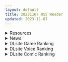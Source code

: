 ```yaml
---
layout: default
title: 20231107 RSS Reader
updated: 2023-11-07
---
```


<details class='content-parent'>
<summary>
Resources
</summary>
<details class='content-child'>
<summary>
<span class='rss-title'> [日系/合集][アオインの巡礼日 (Aoin)]黄金樹麓等19本[黑魂/精美][1.2G] </span> <a class='rss-link' href='https://gmgard.com/gm124038' target='_blank'>&nbsp;</a>
<div class='rss-published'> 🕛 20231106 14:42:58</div>
</summary>
<img src="https://static.gmgard.us/Images/upload/66961061747303256.jpg" /><br /><p>目录</p>
</details>
<details class='content-child'>
<summary>
<span class='rss-title'> [3D][ニーサンジー] 雨から避難を求める -PROLOGUE- </span> <a class='rss-link' href='https://gmgard.com/gm124040' target='_blank'>&nbsp;</a>
<div class='rss-published'> 🕛 20231106 13:50:41</div>
</summary>
<img src="https://static.gmgard.us/Images/upload/12022062150409743.jpg" /><br /><p>淫荡的发情JK以避雨为名义，去小老头家避雨。借报答之名，行压榨之事，以此来满足那欲求不满的情欲。</p>
</details>
<details class='content-child'>
<summary>
<span class='rss-title'> [无修正][魔穗字幕组] [Celeb] BABUKA-極道の妻- ~沼尻リエカ 好きモノ変態性癖が発覚! </span> <a class='rss-link' href='https://gmgard.com/gm124039' target='_blank'>&nbsp;</a>
<div class='rss-published'> 🕛 20231106 12:04:37</div>
</summary>
<img src="https://iili.io/Jq6mOl9.gif" /><br /><p>黑道妻子跟各种男人啪啪啪</p>
</details>

</details>
<details class='content-parent'>
<summary>
News
</summary>
<details class='content-child'>
<summary>
<span class='rss-title'> 3D成人視覺小說《A Porn Story》Steam上架，自己開業的AV工作室自己幹 </span> <a class='rss-link' href='https://www.4gamers.com.tw/news/detail/60767/sex-lens-a-porn-story-steam-now-on-sale' target='_blank'>&nbsp;</a>
<div class='rss-published'> 🕛 20231106 16:41:00</div>
</summary>
<img src="https://img.4gamers.com.tw/news-image/c6f5961c-4354-4336-b137-a8b22db6d8dc.jpg"/>
我也好想當 AV 帝王
</details>
<details class='content-child'>
<summary>
<span class='rss-title'> 2023年11月發售Galgame作品介紹 </span> <a class='rss-link' href='https://home.gamer.com.tw/creationDetail.php?sn=5824927' target='_blank'>&nbsp;</a>
<div class='rss-published'> 🕛 20231106 15:39:20</div>
</summary>
<div><div>10月新番每周有20幾部要看，時間嚴重不足的我只玩了GINKA，心得文也擱置中，照這樣子11月新作恐怕也是沒空玩QQ</div><div><br /></div><div>這個月有紫社分割作《クリミナルボーダー 3rd offence》，方糖社和卷心菜的廢萌作《リトルプリンセスGO！》《あまいろショコラータ3》，瀬戸口廉也 x ANIPLEX的群像劇《ヒラヒラヒヒル》，時隔20年復活的CRAFTWORK電波作《Geminism～げみにずむ～》。</div><div><br /></div><div>以下是作品介紹。</div></div><div><br /></div><div><hr /></div><div><div align="center"><div><div><div><div align="left"><br /></div><div align="left"><div><div><div><table align="center" border="0" cellpadding="1" cellspacing="1" width="100%">
<tbody><tr>
<td align="center" colspan="2"><img border="0" class="gallery-image" src="https://i.imgur.com/uD0YpsK.jpg" width="650" /></td>
</tr>
<tr>
<td align="center" bgcolor="#CCCCCC" width="22%"><font face="微軟正黑體"><font color="#000000"><b><img border="0" class="gallery-image" src="https://i.imgur.com/fuJDCAG.png" width="25" />名稱</b></font></font></td>
<td align="center" bgcolor="white"><font color="#000000"><font face="微軟正黑體"><b>クリミナルボーダー 3rd offence</b></font></font></td>
</tr>
<tr>
<td align="center" bgcolor="#CCCCCC"><font face="微軟正黑體"><font color="#000000"><b><img border="0" class="gallery-image" src="https://i.imgur.com/UCr5zuw.png" width="25" />公司</b></font></font></td>
<td align="center" bgcolor="white"><font color="#000000"><font face="微軟正黑體"><b>Purple software</b></font></font></td>
</tr>
<tr>
<td align="center" bgcolor="#CCCCCC"><font face="微軟正黑體"><font color="#000000"><b><img border="0" class="gallery-image" src="https://i.imgur.com/xgJDfGJ.png" width="25" />原畫</b></font></font></td>
<td align="center" bgcolor="white"><font color="#000000"><font face="微軟正黑體"><b>さめまんま</b></font></font></td>
</tr>
<tr>
<td align="center" bgcolor="#CCCCCC"><font face="微軟正黑體"><font color="#000000"><b><img border="0" class="gallery-image" src="https://i.imgur.com/iFxiQcZ.png" width="25" />劇本</b></font></font></td>
<td align="center" bgcolor="white" width="50%"><font color="#000000"><font face="微軟正黑體"><b>かずきふみ</b></font></font></td>
</tr>
<tr>
<td align="center" bgcolor="#CCCCCC"><font face="微軟正黑體"><font color="#000000"><b><img border="0" class="gallery-image" src="https://i.imgur.com/tioVsCH.png" width="25" />發售日</b></font></font></td>
<td align="center" bgcolor="white"><font color="#000000"><font face="微軟正黑體"><b>2023/11/24</b></font></font></td>
</tr>
<tr>
<td align="center" bgcolor="#CCCCCC"><font face="微軟正黑體"><font color="#000000"><b><img border="0" class="gallery-image" src="https://i.imgur.com/pBbb9ET.png" width="25" />價格</b></font></font></td>
<td align="center" bgcolor="white"><font face="微軟正黑體"><font color="#000000"><b>3,800</b></font><b><font color="#000000">円</font></b></font><b><font color="#000000"><font face="微軟正黑體">（税別）</font></font></b></td>
</tr>
</tbody></table><div align="center"><br /></div><div align="center"><img border="0" class="gallery-image" src="https://i.imgur.com/WsJHdft.jpg" width="450" /></div><div align="center"><br /></div><div><font face="微軟正黑體"><b><font size="5">✦故事劇情✦</font></b></font></div><div><div><div>儘管遭遇許多困難，但在得到勅使河原琴子的幫助後，樹成功化險為夷。</div><div><br /></div><div>電子毒品「レイヴ」已經開始進入商業階段，</div><div>打敗雨紋會的計劃正一步步地成形。</div><div><br /></div><div>然而這仍然不是一個「可靠」手段，如果雨紋會認真起來，</div><div>在壓倒性的暴力面前，一切都會瞬間崩潰。</div><div><br /></div><div>還需要一個可靠的手段──</div><div><br /></div><div>樹努力增強對抗的力量。</div><div>最終他冒著危險，接近琴子身邊的神秘少女「梅莉露・哈薩維」，</div><div>試圖與海外組織接觸。</div><div><br /></div><div>在這兩個組織的權謀交織中，他找到了一絲光明。</div><div>樹是否能夠抓住這道光明呢──？</div></div><div><br /></div><div align="center"><br /></div></div><div><div><b><font face="微軟正黑體"><font size="5">✦CAST✦</font></font></b></div><div><div><div>メリル・ハサウェイ　CV：有栖ねね</div><div>春夏冬 凛　CV：詩倉綿かほり</div><div>萬屋 ひな　CV：小波すず</div><div>勅使河原 琴子　CV：桃山いおん</div></div><div><br /></div></div></div><div align="center"><div><img border="0" class="gallery-image" src="https://cdn.discordapp.com/attachments/907656383284006936/1169118500875419698/c1251083sample1.jpg" width="305" /> <img border="0" class="gallery-image" src="https://cdn.discordapp.com/attachments/907656383284006936/1169118501139664987/c1251083sample2.jpg" width="305" /></div><div><img border="0" class="gallery-image" src="https://cdn.discordapp.com/attachments/907656383284006936/1169118501521342544/c1251083sample3.jpg" width="305" /> <img border="0" class="gallery-image" src="https://cdn.discordapp.com/attachments/907656383284006936/1169118500615368785/c1251083sample4.jpg" width="305" /></div></div></div><div align="center"><br /></div><div><div>紫社4卷分割作品的第3作。</div><div>劇情有越來越中二的感覺，但文本讀起來不夠暢快啊，也沒有讓我特別喜歡的角色，看看最後青梅竹馬線能不能來點不一樣的展開。</div></div><div><br /></div><div><table align="center" border="1" cellpadding="1" cellspacing="1" width="100%">
<tbody><tr>
<td align="center" bgcolor="#000000" width="30%"><font face="微軟正黑體"><b><font size="4"><a href="https://ref.gamer.com.tw/redir.php?url=https%3A%2F%2Fwww.purplesoftware.jp%2Fproducts%2Fcriminalborder%2F3rd.html" target="_blank"><font color="#ffffff">官網</font></a></font></b></font></td>
<td bgcolor="#000000" width="30%"><div align="center"><font face="微軟正黑體"><b><font size="4"><font color="#ffffff"><strike>體驗版</strike></font><br /></font></b></font></div></td>
<td align="center" bgcolor="#000000" width="30%"><font face="微軟正黑體"><b><font size="4"><a href="https://ref.gamer.com.tw/redir.php?url=https%3A%2F%2Fyoutu.be%2FSAPUihcpIgc%3Fsi%3DUvutK-MmfdGyh2E1" target="_blank"><font color="#ffffff">遊戲OP</font></a></font></b></font></td>
</tr>
</tbody></table></div><div><br /></div></div><div><hr /></div></div><div><div></div></div><div><br /></div></div><table align="center" border="0" cellpadding="1" cellspacing="1" width="100%">
<tbody><tr>
<td align="center" colspan="2"><img border="0" class="gallery-image" src="https://cdn.discordapp.com/attachments/907656383284006936/1169119045820366869/c1245061package.jpg" width="550" /></td>
</tr>
<tr>
<td align="center" bgcolor="#CCCCCC" width="22%"><font face="微軟正黑體"><font color="#000000"><b><img border="0" class="gallery-image" src="https://i.imgur.com/fuJDCAG.png" width="25" />名稱</b></font></font></td>
<td align="center" bgcolor="white"><font color="#000000"><font face="微軟正黑體"><b>リトルプリンセスGO！</b></font></font></td>
</tr>
<tr>
<td align="center" bgcolor="#CCCCCC"><font face="微軟正黑體"><font color="#000000"><b><img border="0" class="gallery-image" src="https://i.imgur.com/UCr5zuw.png" width="25" />公司</b></font></font></td>
<td align="center" bgcolor="white"><font color="#000000"><font face="微軟正黑體"><b>QUINCE SOFT</b></font></font></td>
</tr>
<tr>
<td align="center" bgcolor="#CCCCCC"><font face="微軟正黑體"><font color="#000000"><b><img border="0" class="gallery-image" src="https://i.imgur.com/xgJDfGJ.png" width="25" />原畫</b></font></font></td>
<td align="center" bgcolor="white"><font color="#000000"><font face="微軟正黑體"><b>よしだみんと</b></font></font></td>
</tr>
<tr>
<td align="center" bgcolor="#CCCCCC"><font face="微軟正黑體"><font color="#000000"><b><img border="0" class="gallery-image" src="https://i.imgur.com/iFxiQcZ.png" width="25" />劇本</b></font></font></td>
<td align="center" bgcolor="white" width="50%"><font color="#000000"><font face="微軟正黑體"><b>野スズメ、坂道アリス、朱城紅輝、白鳥とんぼ</b></font></font></td>
</tr>
<tr>
<td align="center" bgcolor="#CCCCCC"><font face="微軟正黑體"><font color="#000000"><b><img border="0" class="gallery-image" src="https://i.imgur.com/tioVsCH.png" width="25" />發售日</b></font></font></td>
<td align="center" bgcolor="white"><font color="#000000"><font face="微軟正黑體"><b>2023/11/24</b></font></font></td>
</tr>
<tr>
<td align="center" bgcolor="#CCCCCC"><font face="微軟正黑體"><font color="#000000"><b><img border="0" class="gallery-image" src="https://i.imgur.com/pBbb9ET.png" width="25" />價格</b></font></font></td>
<td align="center" bgcolor="white"><font face="微軟正黑體"><font color="#000000"><b>8,800円（税別）</b></font><br /></font></td>
</tr>
</tbody></table><div><br /></div><div align="left"><font face="微軟正黑體"><b><font size="5">✦故事劇情✦</font></b></font></div><div><div><div align="left"><div>以日本最大的主題樂園「Dream Garden」聞名的夢現市，</div><div>位於此處的「夢現學園」，是主人公澄人就讀的學校，</div><div>他也是Dream Garden經營者的兒子。</div><div><br /></div><div>某一天，有著「白雪公主後代」美稱的公主「ミーナ」轉學到夢現學園，</div><div>因為某些原因，澄人意外得知她不為人知的秘密。</div><div>兩人的關係變得尷尬，然而身為社長的母親卻對兩人下達命令：</div><div>一起讓主題樂園的一大活動『學園祭』成功舉辦！</div><div><br /></div><div>輔佐下一任社長候選人澄人的秘書「律花」、</div><div>擔任主題樂園的舞者「有梨子」、</div><div>以及保健室老師同時也是澄人的家庭教師「望々」，</div><div>校園戀愛喜劇在此開幕！</div></div></div><div align="left"><br /></div></div><div align="left"><br /></div><div><div align="left"><b><font face="微軟正黑體"><font size="5">✦CAST✦</font></font></b></div></div><div><div align="left"><div><div>ヴァイゼンミーナ・フォン・ヴァルデック　CV：春咲さくら</div><div>潮見 律花　CV：北見六花</div><div>舞浜 有梨子　CV：海原エレナ</div><div>葛西 望々　CV：乙葉紅</div><div>舞浜 鏡子　CV：八ッ橋しなもん</div></div><div><br /></div></div></div></div><div><img border="0" class="gallery-image" src="https://cdn.discordapp.com/attachments/907656383284006936/1169121676663996486/c1245061sample1.jpg" width="305" /> <img border="0" class="gallery-image" src="https://cdn.discordapp.com/attachments/907656383284006936/1169121676919836722/c1245061sample2.jpg" width="305" /></div><div><img border="0" class="gallery-image" src="https://cdn.discordapp.com/attachments/907656383284006936/1169121677175693352/c1245061sample3.jpg" width="305" /> <img border="0" class="gallery-image" src="https://cdn.discordapp.com/attachments/907656383284006936/1169121677448331304/c1245061sample4.jpg" width="305" /></div><div align="left"><br /></div><div align="left">方糖社的姊妹品牌，依舊是廢萌向作品，角色可愛就行。</div><div align="left"><br /></div><div><table align="center" border="1" cellpadding="1" cellspacing="1" width="100%">
<tbody><tr>
<td align="center" bgcolor="#000000" width="30%"><font face="微軟正黑體"><b><font size="4"><a href="https://ref.gamer.com.tw/redir.php?url=http%3A%2F%2Fquincesoft.jp%2Fproduct%2Flingo%2F" target="_blank"><font color="#FFFFFF">官</font><font color="#FFFFFF">網</font></a></font></b></font></td>
<td bgcolor="#000000" width="30%"><div align="center"><font face="微軟正黑體"><b><font size="4"><a href="https://ref.gamer.com.tw/redir.php?url=http%3A%2F%2Fquincesoft.jp%2Fproduct%2Flingo%2Ftrial.html" target="_blank"><font color="#ffffff">體驗版</font></a><br /></font></b></font></div></td>
<td align="center" bgcolor="#000000" width="30%"><font face="微軟正黑體"><b><font size="4"><a href="https://ref.gamer.com.tw/redir.php?url=https%3A%2F%2Fyoutu.be%2Fx6cNntEjJWI%3Fsi%3DfxhgFuX4InI6ooha" target="_blank"><font color="#FFFFFF">遊戲O</font><font color="#FFFFFF">P</font></a><br /></font></b></font></td>
</tr>
</tbody></table></div></div><div><br /></div></div><div><div><hr /></div><div align="left"><br /></div></div><div align="left"><div><div><div><table align="center" border="0" cellpadding="1" cellspacing="1" width="100%">
<tbody><tr>
<td align="center" colspan="2"><img border="0" class="gallery-image" src="https://i.imgur.com/EpN9D3i.jpg" width="650" /></td>
</tr>
<tr>
<td align="center" bgcolor="#CCCCCC" width="22%"><font face="微軟正黑體"><font color="#000000"><b><img border="0" class="gallery-image" src="https://i.imgur.com/fuJDCAG.png" width="25" />名稱</b></font></font></td>
<td align="center" bgcolor="white"><font color="#000000"><font face="微軟正黑體"><b>あまいろショコラータ3</b></font></font></td>
</tr>
<tr>
<td align="center" bgcolor="#CCCCCC"><font face="微軟正黑體"><font color="#000000"><b><img border="0" class="gallery-image" src="https://i.imgur.com/UCr5zuw.png" width="25" />公司</b></font></font></td>
<td align="center" bgcolor="white"><font color="#000000"><font face="微軟正黑體"><b>きゃべつそふと</b></font></font></td>
</tr>
<tr>
<td align="center" bgcolor="#CCCCCC"><font face="微軟正黑體"><font color="#000000"><b><img border="0" class="gallery-image" src="https://i.imgur.com/xgJDfGJ.png" width="25" />原畫</b></font></font></td>
<td align="center" bgcolor="white"><font color="#000000"><font face="微軟正黑體"><b>しらたま、梱枝りこ</b></font></font></td>
</tr>
<tr>
<td align="center" bgcolor="#CCCCCC"><font face="微軟正黑體"><font color="#000000"><b><img border="0" class="gallery-image" src="https://i.imgur.com/iFxiQcZ.png" width="25" />劇本</b></font></font></td>
<td align="center" bgcolor="white" width="50%"><font color="#000000"><font face="微軟正黑體"><b>山蕗順平</b></font></font></td>
</tr>
<tr>
<td align="center" bgcolor="#CCCCCC"><font face="微軟正黑體"><font color="#000000"><b><img border="0" class="gallery-image" src="https://i.imgur.com/tioVsCH.png" width="25" />發售日</b></font></font></td>
<td align="center" bgcolor="white"><font color="#000000"><font face="微軟正黑體"><b>2023/11/24</b></font></font></td>
</tr>
<tr>
<td align="center" bgcolor="#CCCCCC"><font face="微軟正黑體"><font color="#000000"><b><img border="0" class="gallery-image" src="https://i.imgur.com/pBbb9ET.png" width="25" />價格</b></font></font></td>
<td align="center" bgcolor="white"><font face="微軟正黑體"><font color="#000000"><b>6,800円（税別）</b></font><br /></font></td>
</tr>
</tbody></table><div align="center"><br /></div><div align="center"><div class="videoWrapper"><div class="videoWrapper video-youtube"></div></div></div><div align="center"><br /></div><div><font face="微軟正黑體"><b><font size="5">✦故事劇情✦</font></b></font></div><div><div><div>少年來到夕渚町，得知「獸人」的存在即將滿一年。</div><div>在這裡他有著許多的邂逅。</div><div><br /></div><div>在咖啡店打工、勤奮認真的少女──雪村千絵莉。</div><div>來自獸人之鄉、天真爛漫的巫女──天宮みくり。</div><div>溫柔好相處、獸人們的核心人物──御園苺華。</div><div>性格好強、喜愛帥氣事物的遊戲玩家──舞羽ナナ。</div><div>內向害羞但意志堅強的年幼女孩──百々瀬かぐや。</div><div><br /></div><div>這是描寫少年與有著戀愛關係的她們的後續故事。</div><div><br /></div><div>而故事中也增加全新的篇章。</div><div><br /></div><div>由於かぐや去修學旅行不在寮舍，擅長做團子的かぐや的姐姐百々瀬みつき與少年的關係急速接近。</div><div>此外，少年和みくり召喚而來、自稱神明的コハナ復活，宣稱要支配夕渚町，陷入大危機！？</div><div><br /></div><div>個性獨特的新夥伴加入，快樂的日子更加熱鬧！</div><div>今天也要與舊雨新知一起努力工作♪</div></div><div><br /></div></div><div><br /></div><div><div><b><font face="微軟正黑體"><font size="5">✦CAST✦</font></font></b></div><div><div>百々瀬 みつき　CV：都とわ</div><div>コハナ　CV：明羽杏子</div><div>雪村 千絵莉　CV：藤咲ウサ</div><div>天宮 みくり　CV：八ッ橋しなもん</div><div>御園 苺華　CV：月白まひる</div><div>舞羽 ナナ　CV：朔羅ことね</div></div></div><div><br /></div></div><div align="center"><img border="0" class="gallery-image" src="https://cdn.discordapp.com/attachments/907656383284006936/1169230714584170566/c1241571sample1.jpg" width="305" /> <img border="0" class="gallery-image" src="https://cdn.discordapp.com/attachments/907656383284006936/1169230715217518592/c1241571sample2.jpg" width="305" /></div><div align="center"><img border="0" class="gallery-image" src="https://cdn.discordapp.com/attachments/907656383284006936/1169230716354170961/c1241571sample3.jpg" width="305" /> <img border="0" class="gallery-image" src="https://cdn.discordapp.com/attachments/907656383284006936/1169230717159473203/c1241571sample4.jpg" width="305" /></div><div align="left"><br /></div><div>しらたま和梱枝りこ再次聯手出擊，這次的新角色還是長谷川育美配音，這下不得不玩了。</div><div><br /></div><div><table align="center" border="1" cellpadding="1" cellspacing="1" width="100%">
<tbody><tr>
<td align="center" bgcolor="#000000" width="30%"><font face="微軟正黑體"><b><font size="4"><a href="https://ref.gamer.com.tw/redir.php?url=https%3A%2F%2Fcabbage-soft.com%2F" target="_blank"><font color="#ffffff">官網</font></a></font></b></font></td>
<td bgcolor="#000000" width="30%"><div align="center"><font face="微軟正黑體"><b><font size="4"><a href="https://ref.gamer.com.tw/redir.php?url=https%3A%2F%2Fcabbage-soft.com%2Fdownload%2F" target="_blank"><font color="#ffffff">體驗版</font></a><br /></font></b></font></div></td>
<td align="center" bgcolor="#000000" width="30%"><font face="微軟正黑體"><b><font size="4"><font color="#FFFFFF">遊戲O</font><font color="#FFFFFF">P</font> <font color="#ffffff"><a href="https://ref.gamer.com.tw/redir.php?url=https%3A%2F%2Fyoutu.be%2FbER6Gypwgu0%3Fsi%3D1vsz1ytvaFsab4XA" target="_blank"><font color="#ffffff">１</font></a> <a href="https://ref.gamer.com.tw/redir.php?url=https%3A%2F%2Fyoutu.be%2F7-5m_3PNOfo%3Fsi%3D0mlCzKU9nwxzaPf8" target="_blank"><font color="#ffffff">２</font></a></font></font></b></font></td>
</tr>
</tbody></table></div><div><br /></div></div><div><hr /></div></div><div><div></div></div><div><br /></div><div><div><div><table align="center" border="0" cellpadding="1" cellspacing="1" width="100%">
<tbody><tr>
<td align="center" colspan="2"><img border="0" class="gallery-image" src="https://i.imgur.com/S6tHBoU.jpg" width="650" /></td>
</tr>
<tr>
<td align="center" bgcolor="#CCCCCC" width="22%"><font face="微軟正黑體"><font color="#000000"><b><img border="0" class="gallery-image" src="https://i.imgur.com/fuJDCAG.png" width="25" />名稱</b></font></font></td>
<td align="center" bgcolor="white"><font color="#000000"><font face="微軟正黑體"><b>ヒラヒラヒヒル</b></font></font></td>
</tr>
<tr>
<td align="center" bgcolor="#CCCCCC"><font face="微軟正黑體"><font color="#000000"><b><img border="0" class="gallery-image" src="https://i.imgur.com/UCr5zuw.png" width="25" />公司</b></font></font></td>
<td align="center" bgcolor="white"><font color="#000000"><font face="微軟正黑體"><b>ANIPLEX.EXE</b></font></font></td>
</tr>
<tr>
<td align="center" bgcolor="#CCCCCC"><font face="微軟正黑體"><font color="#000000"><b><img border="0" class="gallery-image" src="https://i.imgur.com/xgJDfGJ.png" width="25" />原畫</b></font></font></td>
<td align="center" bgcolor="white"><font color="#000000"><font face="微軟正黑體"><b>禅之助</b></font></font></td>
</tr>
<tr>
<td align="center" bgcolor="#CCCCCC"><font face="微軟正黑體"><font color="#000000"><b><img border="0" class="gallery-image" src="https://i.imgur.com/iFxiQcZ.png" width="25" />劇本</b></font></font></td>
<td align="center" bgcolor="white" width="50%"><font color="#000000"><font face="微軟正黑體"><b>瀬戸口廉也</b></font></font></td>
</tr>
<tr>
<td align="center" bgcolor="#CCCCCC"><font face="微軟正黑體"><font color="#000000"><b><img border="0" class="gallery-image" src="https://i.imgur.com/tioVsCH.png" width="25" />發售日</b></font></font></td>
<td align="center" bgcolor="white"><font color="#000000"><font face="微軟正黑體"><b>2023/11/17</b></font></font></td>
</tr>
<tr>
<td align="center" bgcolor="#CCCCCC"><font face="微軟正黑體"><font color="#000000"><b><img border="0" class="gallery-image" src="https://i.imgur.com/pBbb9ET.png" width="25" />價格</b></font></font></td>
<td align="center" bgcolor="white"><font face="微軟正黑體"><font color="#000000"><b>2,970円（税別）</b></font><br /></font></td>
</tr>
</tbody></table><div align="center"><br /></div><div><font face="微軟正黑體"><b><font size="5">✦故事劇情✦</font></b></font></div><div><div><div>大家都只是普通人而已。</div><div><br /></div><div>已死之人突然復活。</div><div>從古之今，這樣的事例數不勝數。</div><div><br /></div><div>復活後的人，其智力、記憶力及認知能力都已衰退，與其交流變得異常困難，</div><div>與此同時，肉體也會因代謝衰退而逐漸腐爛。</div><div><br /></div><div>在日本，這樣的人被稱為「夕零」或「爛病」，</div><div>曾一度是崇拜的對象，但隨著時代更迭，逐漸變成了一種忌諱。</div><div><br /></div><div>――之後「夕零」成為了治療對象，這種疾病也被命名為「風腐症」。</div><div><br /></div><div>時代來到了大正初期。</div><div>醫學博士加鳥周平感嘆國內風腐症患者的處境以及相關製度落後於國外，為了改善現狀，他組織了調查。</div><div><br /></div><div>這場調查的參與者中，有一位青年醫生——千種正光，</div><div>以及原本與風腐症毫無關聯的學生——天間武雄。</div><div><br /></div><div>本作通過兩人的視角，描繪了與「風腐症」作鬥爭的眾生群像劇。</div></div><div><br /></div></div><div><br /></div><div><div><b><font face="微軟正黑體"><font size="5">✦CAST✦</font></font></b></div><div><div>千種 正光　CV：河本啓佑</div><div>天間 武雄　CV：水中雅章</div><div>加鳥 周平　CV：山本兼平</div><div>常見 明子　CV：上田麗奈</div><div>常見 敬次郎　CV：小柳基</div><div>野村 惣一　CV：星祐樹</div><div>野村 朝　CV：熊谷海麗</div><div>衣川 兵太郎　CV：室元気</div><div>辻 菊栄　CV：安西英美</div><div>島田 辰子　CV：河野茉莉</div></div></div><div><br /></div></div><div align="center"><img border="0" class="gallery-image" src="https://i.imgur.com/2VGfuC1.jpg" width="305" /> <img border="0" class="gallery-image" src="https://i.imgur.com/JCW2kdw.jpg" width="305" /></div><div align="center"><img border="0" class="gallery-image" src="https://i.imgur.com/XZVLozW.jpg" width="305" /> <img border="0" class="gallery-image" src="https://i.imgur.com/CosZXbv.jpg" width="305" /></div><div><br /></div><div>劇本評價很高的瀬戸口廉也，這次遇上ANIPLEX乾爹出資製作，只可惜題材和畫風注定小眾，不過比起他過往的作品獲得更多宣傳了，而且首發中文真的是淚流滿面<img border="0" src="https://i2.bahamut.com.tw/editor/emotion/3.gif" /></div><div><br /></div><div><table align="center" border="1" cellpadding="1" cellspacing="1" width="100%">
<tbody><tr>
<td align="center" bgcolor="#000000" width="30%"><font face="微軟正黑體"><b><font size="4"><a href="https://ref.gamer.com.tw/redir.php?url=https%3A%2F%2Fhirahirahihiru.com%2F" target="_blank"><font color="#ffffff">官網</font></a></font></b></font></td>
<td bgcolor="#000000" width="30%"><div align="center"><font face="微軟正黑體"><b><font size="4"><a href="https://ref.gamer.com.tw/redir.php?url=https%3A%2F%2Fhirahirahihiru.com%2Fspecial%2F" target="_blank"><font color="#ffffff">體驗版</font></a><br /></font></b></font></div></td>
<td align="center" bgcolor="#000000" width="30%"><font face="微軟正黑體"><b><font size="4"><font color="#FFFFFF"><strike>遊戲OP</strike></font></font></b></font></td>
</tr>
</tbody></table></div><div><br /></div></div><div><hr /></div><div><br /></div></div></div></div></div><div><div align="center"><div align="left"><div><div><table align="center" border="0" cellpadding="1" cellspacing="1" width="100%">
<tbody><tr>
<td align="center" colspan="2"><img border="0" class="gallery-image" src="https://i.imgur.com/t6NwFTU.jpg" width="550" /></td>
</tr>
<tr>
<td align="center" bgcolor="#CCCCCC" width="22%"><font face="微軟正黑體"><font color="#000000"><b><img border="0" class="gallery-image" src="https://i.imgur.com/fuJDCAG.png" width="25" />名稱</b></font></font></td>
<td align="center" bgcolor="white"><font color="#000000"><font face="微軟正黑體"><b>Geminism～げみにずむ～</b></font></font></td>
</tr>
<tr>
<td align="center" bgcolor="#CCCCCC"><font face="微軟正黑體"><font color="#000000"><b><img border="0" class="gallery-image" src="https://i.imgur.com/UCr5zuw.png" width="25" />公司</b></font></font></td>
<td align="center" bgcolor="white"><font color="#000000"><font face="微軟正黑體"><b>CRAFTWORK</b></font></font></td>
</tr>
<tr>
<td align="center" bgcolor="#CCCCCC"><font face="微軟正黑體"><font color="#000000"><b><img border="0" class="gallery-image" src="https://i.imgur.com/xgJDfGJ.png" width="25" />原畫</b></font></font></td>
<td align="center" bgcolor="white"><font color="#000000"><font face="微軟正黑體"><b>長岡建蔵</b></font></font></td>
</tr>
<tr>
<td align="center" bgcolor="#CCCCCC"><font face="微軟正黑體"><font color="#000000"><b><img border="0" class="gallery-image" src="https://i.imgur.com/iFxiQcZ.png" width="25" />劇本</b></font></font></td>
<td align="center" bgcolor="white" width="50%"><font color="#000000"><font face="微軟正黑體"><b>旭</b></font></font></td>
</tr>
<tr>
<td align="center" bgcolor="#CCCCCC"><font face="微軟正黑體"><font color="#000000"><b><img border="0" class="gallery-image" src="https://i.imgur.com/tioVsCH.png" width="25" />發售日</b></font></font></td>
<td align="center" bgcolor="white"><font color="#000000"><font face="微軟正黑體"><b>2023/09/29</b></font></font></td>
</tr>
<tr>
<td align="center" bgcolor="#CCCCCC"><font face="微軟正黑體"><font color="#000000"><b><img border="0" class="gallery-image" src="https://i.imgur.com/pBbb9ET.png" width="25" />價格</b></font></font></td>
<td align="center" bgcolor="white"><font face="微軟正黑體"><font color="#000000"><b>5,200円（税別）</b></font><br /></font></td>
</tr>
</tbody></table><div align="center"><br /></div><div align="center"><div class="videoWrapper"><div class="videoWrapper video-youtube"></div></div></div><div align="center"><br /></div><div><font face="微軟正黑體"><b><font size="5">✦故事劇情✦</font></b></font></div><div><div><div>父母之罪由子女承受，這副姿態因而誕生於世。</div><div>於此相見的是容貌相似的雙胞胎。</div><div><br /></div><div>――東京深夜。</div><div>在新月照耀下，兩名容貌相似的少女互相對峙，</div><div>手裡拿著與她們不相稱的詭異武器。</div><div>在她們身後，是一些可疑的男子。</div><div><br /></div><div>男子的目的是什麼？少女的夢想又是什麼？</div><div>他們為什麼要戰鬥呢？</div><div><br /></div><div>來吧來吧來觀賞吧，</div><div>夜半的慶典即將拉開序幕――</div></div><div><br /></div></div><div><br /></div><div><div><b><font face="微軟正黑體"><font size="5">✦CAST✦</font></font></b></div><div><div>廣杣 桔梗　CV：中家志穂</div><div>廣杣 深紅　CV：中家菜穂</div><div>山家 淡墨　CV：杯榴万花</div><div>月城 月白　CV：皇帝</div></div></div><div><br /></div></div><div align="center"><img border="0" class="gallery-image" src="https://i.imgur.com/WzIInJG.jpg" width="305" /> <img border="0" class="gallery-image" src="https://i.imgur.com/1nIGnvd.jpg" width="305" /></div><div align="center"><img border="0" class="gallery-image" src="https://i.imgur.com/6I5BEmv.jpg" width="305" /> <img border="0" class="gallery-image" src="https://i.imgur.com/CXalIa1.jpg" width="305" /></div><div><br /></div><div><div>CRAFTWORK時隔20年的新作，曾經做過《さよならを教えて》等電波作品，值得期待。</div></div><div><br /></div><div><table align="center" border="1" cellpadding="1" cellspacing="1" width="100%">
<tbody><tr>
<td align="center" bgcolor="#000000" width="30%"><font face="微軟正黑體"><b><font size="4"><a href="https://ref.gamer.com.tw/redir.php?url=https%3A%2F%2Fwww.craftwork.media%2FGeminism%2F" target="_blank"><font color="#ffffff">官網</font></a></font></b></font></td>
<td bgcolor="#000000" width="30%"><div align="center"><font face="微軟正黑體"><b><font size="4"><a href="https://ref.gamer.com.tw/redir.php?url=https%3A%2F%2Fwww.craftwork.media%2FGeminism%2Findex.php%2Felementor-491%2F" target="_blank"><font color="#ffffff">體驗版</font></a><br /></font></b></font></div></td>
<td align="center" bgcolor="#000000" width="30%"><font face="微軟正黑體"><b><font size="4"><a href="https://ref.gamer.com.tw/redir.php?url=https%3A%2F%2Fyoutu.be%2FhL88FLOFwbY" target="_blank"><font color="#ffffff">遊戲OP</font></a></font></b></font></td>
</tr>
</tbody></table></div><div><br /></div></div><div><hr /></div><div><br /></div></div></div></div><div align="center"><div align="center"><b><font size="6"><font face="微軟正黑體">2023年11月 其他發售作品</font></font></b><br /></div><div align="center"><font face="微軟正黑體"><br /></font></div><div><table align="center" border="1" cellpadding="1" cellspacing="1" width="100%">
<tbody><tr>
<td align="center" bgcolor="#CCCCCC"><font color="#000000"><b><font face="微軟正黑體"><font size="4">名稱<br /></font></font></b></font></td>
<td align="center" bgcolor="#CCCCCC" width="30%"><font color="#000000"><b><font face="微軟正黑體"><font size="4">公司<br /></font></font></b></font></td>
<td align="center" bgcolor="#CCCCCC" width="20%"><font color="#000000"><b><font face="微軟正黑體"><font size="4">價格</font><br /></font></b></font></td>
</tr>
<tr>
<td align="center"><font color="#0000ee"><font face="微軟正黑體"><b><u><a href="https://ref.gamer.com.tw/redir.php?url=http%3A%2F%2Fwww.a-kaguya.com%2Fproducts_HP%2Fmeat%2Ftop.html" target="_blank">ミート・イート・ガール</a></u></b></font></font></td>
<td align="center"><font face="微軟正黑體"><b>アトリエかぐや Honky-Tonk Pumpkin</b></font></td>
<td align="center"><font face="微軟正黑體"><b>￥8,800</b></font></td>
</tr>
<tr>
<td align="center" width="40%"><font color="#0000ee"><font face="微軟正黑體"><b><u><a href="https://ref.gamer.com.tw/redir.php?url=http%3A%2F%2Fwww.astronauts.co.jp%2Fsirius%2Fenjogakuen%2Findex.html" target="_blank">艶嬢学園　～【炎上女子】を指導せよ！～</a></u></b></font></font></td>
<td align="center"><font face="微軟正黑體"><b>アストロノーツ・シリウス</b></font></td>
<td align="center"><font face="微軟正黑體"><b>￥8,800</b></font></td>
</tr>
<tr>
<td align="center"><font color="#0000ee"><font face="微軟正黑體"><u><a href="https://ref.gamer.com.tw/redir.php?url=https%3A%2F%2Fcrystalia.amusecraft.com%2Foneope%2Findex.html" target="_blank"><b>RE：D Cherish！ SS ルージュのワンオペレーション</b><br /><b>RE：D Cherish！ SS デスのワンオペレーション</b></a></u></font></font></td>
<td align="center"><font face="微軟正黑體"><b>CRYSTALiA</b></font></td>
<td align="center"><font face="微軟正黑體"><b>￥1,210</b></font></td>
</tr>
<tr>
<td align="center"><font face="微軟正黑體"><b><a href="https://ref.gamer.com.tw/redir.php?url=http%3A%2F%2Fwww.willplus-japan.com%2Ftokohana%2Fproduct%2Fkoharubiyori%2F" target="_blank">幸乃下蛍の恋青日和 -お義姉ちゃんとの秘密同棲-</a></b></font></td>
<td align="center"><font face="微軟正黑體"><b>とこはな</b></font></td>
<td align="center"><font face="微軟正黑體"><b>￥3,000</b></font></td>
</tr>
<tr>
<td align="center"><font face="微軟正黑體"><b><a href="https://ref.gamer.com.tw/redir.php?url=https%3A%2F%2Fwww.girls-software.com%2Fkurikuriclick%2Findex.html" target="_blank">くりくりクリック ～オレのルネッサンス～</a></b></font></td>
<td align="center"><font face="微軟正黑體"><b>ガールズソフトウェア</b></font></td>
<td align="center"><font face="微軟正黑體"><b>￥3,500</b></font></td>
</tr>
<tr>
<td align="center"><font face="微軟正黑體"><b><a href="https://ref.gamer.com.tw/redir.php?url=https%3A%2F%2Fwww.lilith-soft.com%2Flilith%2Fproduct51" target="_blank">反抗的なヤンキー少女との絶対主従関係</a></b></font></td>
<td align="center"><font face="微軟正黑體"><b>LiLiTH</b></font></td>
<td align="center"><b><font face="微軟正黑體">￥2,420</font></b></td>
</tr>
</tbody></table><div align="center"><br /></div></div><div align="center"><br /></div></div><div align="center"><br /></div><div align="center"><div><font face="微軟正黑體"><font size="6"><font color="#000000"><b>延期作品</b></font></font></font></div><div><font face="微軟正黑體"><br /></font></div><div><table align="center" border="1" cellpadding="1" cellspacing="1" width="100%">
<tbody><tr>
<td align="center" bgcolor="#CCCCCC" colspan="2" width="20%"><b><font color="#000000"><font face="微軟正黑體"><font size="4">名稱</font></font></font></b><font color="#000000"><b><font face="微軟正黑體"><font size="4"><br /></font></font></b></font></td>
<td align="center" bgcolor="#CCCCCC" width="30%"><font color="#000000"><b><font face="微軟正黑體"><font size="4">公司<br /></font></font></b></font></td>
<td align="center" bgcolor="#CCCCCC" width="20%"><font color="#000000"><b><font face="微軟正黑體"><font size="4">日期</font><br /></font></b></font></td>
</tr>
<tr>
<td align="center" width="30%"><img border="0" class="gallery-image" src="https://i.imgur.com/3naaQtJ.jpg" width="200" /></td>
<td align="center"><a href="https://ref.gamer.com.tw/redir.php?url=http%3A%2F%2Fwww.irodori-soft.com%2F8kenden%2F" target="_blank">八剱伝</a></td>
<td align="center" width="30%">IRODORI</td>
<td align="center"><font color="#FF0000">2024/01/26</font></td>
</tr>
</tbody></table><br /></div><div><br /></div></div>
</details>
<details class='content-child'>
<summary>
<span class='rss-title'> 紳士名作《艾妮西亞與契約紋》將登Steam，欠債修女還錢的最快方法果然要靠魚 </span> <a class='rss-link' href='https://www.4gamers.com.tw/news/detail/60763/enishia-and-the-binding-brand-is-coming-to-steam' target='_blank'>&nbsp;</a>
<div class='rss-published'> 🕛 20231106 14:33:37</div>
</summary>
<img src="https://img.4gamers.com.tw/news-image/45843da0-9158-44e8-94f4-59fa0b79eb4c.jpg"/>
一段修女與魚的故事，但不是你想的那樣
</details>

</details>
<details class='content-parent'>
<summary>
DLsite Game Ranking
</summary>
<details class='content-child'>
<summary>
<span class='rss-title'> トレジャーハンターリカ~ドスケベなくすぐり村~ [Twilight工房] </span> <a class='rss-link' href='https://www.dlsite.com/maniax/work/=/product_id/RJ01117005.html' target='_blank'>&nbsp;</a>
<div class='rss-published'> 🕛 20231107 13:09:55</div>
</summary>
<img src ="http://img.dlsite.jp/modpub/images2/work/doujin/RJ01118000/RJ01117005_img_main.jpg"/><br/>邪神から支配されている、邪悪な村。それを挑戦するのは、とある新人の冒険者チームと、トレジャーハンターの少女ーーリカ。
</details>
<details class='content-child'>
<summary>
<span class='rss-title'> ハチナ怪異譚 [八角家] </span> <a class='rss-link' href='https://www.dlsite.com/maniax/work/=/product_id/RJ431925.html' target='_blank'>&nbsp;</a>
<div class='rss-published'> 🕛 20231107 13:09:55</div>
</summary>
<img src ="http://img.dlsite.jp/modpub/images2/work/doujin/RJ432000/RJ431925_img_main.jpg"/><br/>ぴっちりインナー和装少女が催眠・拘束・状態異常まみれになりながら戦う濃厚Hアクション
</details>
<details class='content-child'>
<summary>
<span class='rss-title'> 運命のメスガキ:夏編～●学生の妹とそのメスガキ仲間に財布扱いされたから、チンコで躾けてやった! [家猫コンパス] </span> <a class='rss-link' href='https://www.dlsite.com/maniax/work/=/product_id/RJ01116244.html' target='_blank'>&nbsp;</a>
<div class='rss-published'> 🕛 20231107 13:09:55</div>
</summary>
<img src ="http://img.dlsite.jp/modpub/images2/work/doujin/RJ01117000/RJ01116244_img_main.jpg"/><br/>●学生の妹とそのメスガキ仲間に財布扱いされたから、チンコで躾けてやった!
</details>
<details class='content-child'>
<summary>
<span class='rss-title'> 護身術道場 秘密のNTRレッスン [WAKUWAKU] </span> <a class='rss-link' href='https://www.dlsite.com/maniax/work/=/product_id/RJ01053661.html' target='_blank'>&nbsp;</a>
<div class='rss-published'> 🕛 20231107 13:09:55</div>
</summary>
<img src ="http://img.dlsite.jp/modpub/images2/work/doujin/RJ01054000/RJ01053661_img_main.jpg"/><br/>これはシミュレーション系のエロゲーで、ユーモアな要素が盛り込まれています。
</details>
<details class='content-child'>
<summary>
<span class='rss-title'> 護身術道場 秘密のNTRレッスン -葵編- [WAKUWAKU] </span> <a class='rss-link' href='https://www.dlsite.com/maniax/work/=/product_id/RJ01083821.html' target='_blank'>&nbsp;</a>
<div class='rss-published'> 🕛 20231107 13:09:55</div>
</summary>
<img src ="http://img.dlsite.jp/modpub/images2/work/doujin/RJ01084000/RJ01083821_img_main.jpg"/><br/>護身術道場 秘密のNTRレッスンのDLCをプレイする為には、別途ゲーム本体が必要です。山神の娘である葵ちゃんと主人公のストーリーを描いています。
</details>

</details>
<details class='content-parent'>
<summary>
DLsite Voice Ranking
</summary>
<details class='content-child'>
<summary>
<span class='rss-title'> チンカス掃除までしてくれる世話焼きな妹JKとの生活 [スイカ熟成保証委員会] </span> <a class='rss-link' href='https://www.dlsite.com/maniax/work/=/product_id/RJ01086281.html' target='_blank'>&nbsp;</a>
<div class='rss-published'> 🕛 20231107 13:09:58</div>
</summary>
<img src ="http://img.dlsite.jp/modpub/images2/work/doujin/RJ01087000/RJ01086281_img_main.jpg"/><br/>ある日、リビングでうたた寝をしていたあなたは、下腹部の妙な快感で目を覚ます。 美奈穂があなたのペニスを咥え、舌と唇で丹念にチンカス掃除をしていた──
</details>
<details class='content-child'>
<summary>
<span class='rss-title'> 気になるあの子を、常識改変で肉奴隷に堕とす [スイカ熟成保証委員会] </span> <a class='rss-link' href='https://www.dlsite.com/maniax/work/=/product_id/RJ438225.html' target='_blank'>&nbsp;</a>
<div class='rss-published'> 🕛 20231107 13:09:58</div>
</summary>
<img src ="http://img.dlsite.jp/modpub/images2/work/doujin/RJ439000/RJ438225_img_main.jpg"/><br/>無表情クールな美少女JKを、常識改変で肉奴隷に堕とします
</details>
<details class='content-child'>
<summary>
<span class='rss-title'> JK精灵的异世界孕活 ～高个子丰满黑暗精灵的全力甜蜜榨精～ [青春×フェティシズム] </span> <a class='rss-link' href='https://www.dlsite.com/maniax/work/=/product_id/RJ01099196.html' target='_blank'>&nbsp;</a>
<div class='rss-published'> 🕛 20231107 13:09:58</div>
</summary>
<img src ="http://img.dlsite.jp/modpub/images2/work/doujin/RJ01100000/RJ01099196_img_main.jpg"/><br/>「甜蜜逆强〇」×「无知丰满黑暗精灵」×「异文化青春交流」你喜欢黑暗精灵吗? 这个黑暗精灵,无论哪里都十分丰满♪她将用压倒性的身体从你身上榨取精液♪ 被巨大的黑暗精灵的身体包裹,被逐渐地榨干精液的快感…你想尝试一下吗?
</details>
<details class='content-child'>
<summary>
<span class='rss-title'> 双子ロリ爆乳の媚び媚びお兄ちゃん誘惑【ロリ爆乳の双子が大好きなお兄ちゃんをメロメロにして、気持ちいいお漏らしぴゅっぴゅをさせる話】 [常世常闇所々] </span> <a class='rss-link' href='https://www.dlsite.com/maniax/work/=/product_id/RJ01096800.html' target='_blank'>&nbsp;</a>
<div class='rss-published'> 🕛 20231107 13:09:58</div>
</summary>
<img src ="http://img.dlsite.jp/modpub/images2/work/doujin/RJ01097000/RJ01096800_img_main.jpg"/><br/>ロリ爆乳の双子が大好きな親戚のお兄ちゃんを誘惑して、メロメロにさせてしまう甘々なマゾ向けの話です。女の子達に結婚を迫られるお兄ちゃん…左右から柔らかくて大きいおっぱいを押し付けられたり、耳を小さなお口でしゃぶられたり、少しずつ双子の魅力にハマっていきます…お兄ちゃんは魅惑的なロリ姉妹に負けてしまうのでしょうか?CV みもりあいの様
</details>
<details class='content-child'>
<summary>
<span class='rss-title'> 坊ちゃまに寝取られ堕ちる人妻メイド [スイカ熟成保証委員会] </span> <a class='rss-link' href='https://www.dlsite.com/maniax/work/=/product_id/RJ378488.html' target='_blank'>&nbsp;</a>
<div class='rss-published'> 🕛 20231107 13:09:58</div>
</summary>
<img src ="http://img.dlsite.jp/modpub/images2/work/doujin/RJ379000/RJ378488_img_main.jpg"/><br/>無知を装い坊ちゃまが夫を想う一途な人妻メイドを、騙して、ハメて、薬漬けで調教する.
</details>

</details>
<details class='content-parent'>
<summary>
DLsite Comic Ranking
</summary>
<details class='content-child'>
<summary>
<span class='rss-title'> 家が湿気過ぎて生えてきた幻覚誘発するキノコを誤食して発情したあとのあれやこれ [捕食少女] </span> <a class='rss-link' href='https://www.dlsite.com/maniax/work/=/product_id/RJ01114389.html' target='_blank'>&nbsp;</a>
<div class='rss-published'> 🕛 20231107 13:10:01</div>
</summary>
<img src ="http://img.dlsite.jp/modpub/images2/work/doujin/RJ01115000/RJ01114389_img_main.jpg"/><br/>これはごく普通すぎて普通でしかない一人の女子大学生の日常ストーリーです。 家の中が湿気てキノコが生えることになり、好奇心からそのキノコを誤って摂取した結果、幻覚を体験します。本文は52ページ。特典のおまけ2枚付きです。
</details>
<details class='content-child'>
<summary>
<span class='rss-title'> 女装少年ヒーローのきみが邪悪な組織でTSして淫らな女幹部に堕ちるまんがートランスダークエグゼクティブー [やせうまロール] </span> <a class='rss-link' href='https://www.dlsite.com/maniax/work/=/product_id/RJ01107266.html' target='_blank'>&nbsp;</a>
<div class='rss-published'> 🕛 20231107 13:10:01</div>
</summary>
<img src ="http://img.dlsite.jp/modpub/images2/work/doujin/RJ01108000/RJ01107266_img_main.jpg"/><br/>ピッチリスゥツの女装少年ヒーローが心の闇をくすぐられTS!むっちりギチギチ緊縛スゥツの巨乳女幹部に堕ちる!淫紋やニプルファックも!前作見てなくても大丈夫!裸なし全編テカテカツヤツヤラバースーツ!
</details>
<details class='content-child'>
<summary>
<span class='rss-title'> 夏のヤリなおし4 [水蓮の宿] </span> <a class='rss-link' href='https://www.dlsite.com/maniax/work/=/product_id/RJ01073324.html' target='_blank'>&nbsp;</a>
<div class='rss-published'> 🕛 20231107 13:10:01</div>
</summary>
<img src ="http://img.dlsite.jp/modpub/images2/work/doujin/RJ01074000/RJ01073324_img_main.jpg"/><br/>夏×田舎×隣家の美人母×汗だくセックス  誰もが一度は夢想し求めたであろう 最高の‘夏’をサークル‘水蓮の宿’が描き出す  幼馴染の母(元教師)xかつての教え子
</details>
<details class='content-child'>
<summary>
<span class='rss-title'> メイド教育3-没落貴族瑠璃川椿- [きょくちょ局] </span> <a class='rss-link' href='https://www.dlsite.com/maniax/work/=/product_id/RJ417751.html' target='_blank'>&nbsp;</a>
<div class='rss-published'> 🕛 20231107 13:10:01</div>
</summary>
<img src ="http://img.dlsite.jp/modpub/images2/work/doujin/RJ418000/RJ417751_img_main.jpg"/><br/>『メイド教育。』第三弾! 昨晩の『教育』から一夜明け、ご主人様に呼び出された元貴族、瑠璃川 椿は、後輩が側にいるにも関わらず、廊下で手淫され想像以上に感じてしまう…。 自分の身体の変化に戸惑いつつも、貴族の誇りを失わぬように気丈に振る舞う椿… 。だが、毎日続く変態的なメイド教育に、次第に心と身体を快楽に蝕まれていく…!  恥辱にまみれた表情を浮かべ白く柔らかいおっぱいをさらす元令嬢の痴態をぜひご堪能くださいっ!
</details>
<details class='content-child'>
<summary>
<span class='rss-title'> ヒル○ャールの肉床～波沫の章～ [可老家] </span> <a class='rss-link' href='https://www.dlsite.com/maniax/work/=/product_id/RJ01100852.html' target='_blank'>&nbsp;</a>
<div class='rss-published'> 🕛 20231107 13:10:01</div>
</summary>
<img src ="http://img.dlsite.jp/modpub/images2/work/doujin/RJ01101000/RJ01100852_img_main.jpg"/><br/>敗北したヒロインが魔物に捕まり、日々輪姦され、やがて孕み袋肉奴隷に堕ちる話。
</details>

</details>
